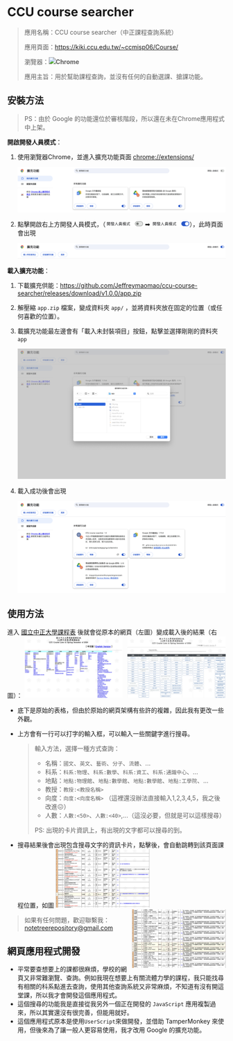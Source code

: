 # CCU course searcher

> 應用名稱：CCU course searcher（中正課程查詢系統）
>
> 應用頁面：https://kiki.ccu.edu.tw/~ccmisp06/Course/
>
> 瀏覽器：<img src="https://www.google.com/chrome/static/images/chrome-logo.svg" height="20pt">**Chrome**
>
> 應用主旨：用於幫助課程查詢，並沒有任何的自動選課、搶課功能。

## 安裝方法

> PS：由於 Google 的功能還位於審核階段，所以還在未在Chrome應用程式中上架。

**開啟開發人員模式**：

1. 使用瀏覽器Chrome，並進入擴充功能頁面 [chrome://extensions/](chrome://extensions/)

    ![](https://github.com/Jeffreymaomao/ccu-course-searcher/raw/main/assets/chrome_extension.png)

2. 點擊開啟右上方開發人員模式，（<img src="https://github.com/Jeffreymaomao/ccu-course-searcher/raw/main/assets/dev_close.png" height="13pt"> ➡ <img src="https://github.com/Jeffreymaomao/ccu-course-searcher/raw/main/assets/dev_open.png" height="13pt">），此時頁面會出現

    ![](https://github.com/Jeffreymaomao/ccu-course-searcher/raw/main/assets/chrome_extension_dev.png)

**載入擴充功能**：

1. 下載擴充供能：https://github.com/Jeffreymaomao/ccu-course-searcher/releases/download/v1.0.0/app.zip

2. 解壓縮 `app.zip` 檔案，變成資料夾 `app/` ，並將資料夾放在固定的位置（或任何喜歡的位置）。

3. 載擴充功能最左邊會有「載入未封裝項目」按鈕，點擊並選擇剛剛的資料夾 `app` 

    ![](https://github.com/Jeffreymaomao/ccu-course-searcher/raw/main/assets/open_folder.png)

4. 載入成功後會出現

    ![](https://github.com/Jeffreymaomao/ccu-course-searcher/raw/main/assets/loaded.png)

## 使用方法

進入 [國立中正大學課程表](https://kiki.ccu.edu.tw/~ccmisp06/Course/) 後就會從原本的網頁（左圖）變成載入後的結果（右圖）：
 <img src="https://github.com/Jeffreymaomao/ccu-course-searcher/raw/main/assets/ccu_original.png" width="45%"> <img src="https://github.com/Jeffreymaomao/ccu-course-searcher/raw/main/assets/ccu_loaded.png" width="45%" align="right">


- 底下是原始的表格，但由於原始的網頁架構有些許的複雜，因此我有更改一些外觀。

- 上方會有一行可以打字的輸入框，可以輸入一些關鍵字進行搜尋。
    > 輸入方法，選擇一種方式查詢：
    >
    > - 名稱：`國文`、`英文`、`藝術`、`分子`、`流體`、...
    > - 科系：`科系:物理`、`科系:數學`、`科系:資工`、`科系:通識中心`、...
    > - 地點：`地點:物理館`、`地點:數學館`、`地點:數學館`、`地點:工學院`、...
    > - 教授：`教授:<教授名稱>`
    > - 向度：`向度:<向度名稱>` （這裡還沒辦法直接輸入1,2,3,4,5，我之後改進😖）
    > - 人數：`人數:<50>`、`人數:<40>`,...（這沒必要，但就是可以這樣搜尋）
    >
    > PS: 出現的卡片資訊上，有出現的文字都可以搜尋的到。

- 搜尋結果後會出現包含搜尋文字的資訊卡片，點擊後，會自動跳轉到該頁面課程位置，如圖
    <img src="https://github.com/Jeffreymaomao/ccu-course-searcher/raw/main/assets/search_1.png" width="45%"> <img src="https://github.com/Jeffreymaomao/ccu-course-searcher/raw/main/assets/search_2.png" width="45%" align="right">

> 如果有任何問題，歡迎聯繫我：notetreerepository@gmail.com

## 網頁應用程式開發

- 平常要查想要上的課都很麻煩，學校的網頁又非常難瀏覽、查詢。例如我現在想要上有關流體力學的課程，我只能找尋有相關的科系點進去查詢，使用其他查詢系統又非常麻煩，不知道有沒有開這堂課，所以我才會開發這個應用程式。
- 這個搜尋的功能我是直接從我另外一個正在開發的 `JavaScript` 應用複製過來，所以其實還沒有很完善，但能用就好。
- 這個應用程式原本是使用`UserScript`來做開發，並借助 TamperMonkey 來使用，但後來為了讓一般人更容易使用，我才改用 Google 的擴充功能。